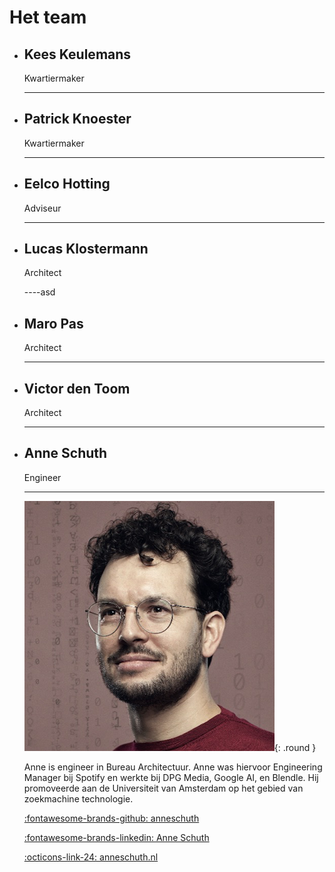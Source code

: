 # Het team

<!-- markdownlint-disable MD030 MD033 -->

<div class="grid cards" markdown>

-   ## Kees Keulemans

    Kwartiermaker

    ----

-   ## Patrick Knoester

    Kwartiermaker

    ----

-   ## Eelco Hotting

    Adviseur

    ----

-   ## Lucas Klostermann

    Architect

    ----asd

-   ## Maro Pas

    Architect

    ----

-   ## Victor den Toom

    Architect

    ----

-   ## Anne Schuth

    Engineer

    ----

    ![Anne Schuth](../img/anne.png){: .round }

    Anne is engineer in Bureau Architectuur. Anne was hiervoor Engineering Manager bij Spotify en werkte bij DPG Media,
    Google AI, en Blendle. Hij promoveerde aan de Universiteit van Amsterdam op het gebied van zoekmachine technologie.

    [:fontawesome-brands-github: anneschuth](https://github.com/anneschuth)

    [:fontawesome-brands-linkedin: Anne Schuth](https://linkedin.com/in/AnneSchuth)

    [:octicons-link-24: anneschuth.nl](https://anneschuth.nl)

</div>

